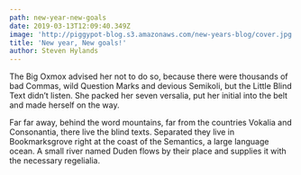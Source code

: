 ```yaml
---
path: new-year-new-goals
date: 2019-03-13T12:09:40.349Z
image: 'http://piggypot-blog.s3.amazonaws.com/new-years-blog/cover.jpg'
title: 'New year, New goals!'
author: Steven Hylands
---
```

The Big Oxmox advised her not to do so, because there were thousands of bad
Commas, wild Question Marks and devious Semikoli, but the Little Blind Text
didn’t listen. She packed her seven versalia, put her initial into the belt and made herself on the way.

Far far away, behind the word mountains, far from the countries Vokalia and
Consonantia, there live the blind texts. Separated they live in Bookmarksgrove right at the coast of the Semantics, a large language ocean. A small river named Duden flows by their place and supplies it with the necessary regelialia.
